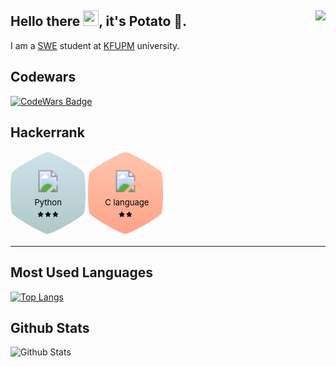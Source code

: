 ## Hello there <a href=null><img src="https://raw.githubusercontent.com/MartinHeinz/MartinHeinz/master/wave.gif" width="25px"></a>, it's Potato 🍟.<a href=null><img src="https://komarev.com/ghpvc/?username=Yokozuna59&color=dc143c" align=right></a>

I am a [SWE](http://www.kfupm.edu.sa/departments/ics/Pages/en/B-S-in-Software-Engineering.aspx) student at [KFUPM](https://www.kfupm.edu.sa/) university.

## Codewars

[![CodeWars Badge](https://www.codewars.com/users/Yokozuna59/badges/large)](https://www.codewars.com/users/Yokozuna59)

## Hackerrank

<svg width="120" height="134.4" viewBox="0 0 91.66667 100" class="hexagon"><g><defs><linearGradient id="badge-silver-gradient" x1="52.5" y1="2.5" x2="52.5" y2="102.5" gradientUnits="userSpaceOnUse"><stop offset="0" stop-color="#cee3eb"></stop><stop offset="1" stop-color="#aec8c7"></stop></linearGradient></defs><path fill="url(#badge-silver-gradient)" d="M98.28277,47.36h0c-.18459-9.382-.87983-17.797-2.0917-19.8595-1.02214-1.742-6.1721-5.43476-12.6195-9.45853L66.3804,8.23311C59.94162,4.89541,54.4699,2.5,52.49778,2.5c-2.42987,0-10.17687,3.63131-18.49789,8.18049-6.30411,3.44623-12.9328,7.41557-17.83631,10.74623-3.85037,2.61278-6.63864,4.828-7.35893,6.07393-.73574,1.27216-1.28014,4.91124-1.63613,9.67794l-.00014-.00008c-.45195,6.03951-.599,13.88935-.43933,21.10033.20233,9.11082.89243,17.18541,2.07561,19.22049C11.66541,82.42328,46.78277,102.5,52.49778,102.5c2.374,0,9.82245-3.47115,17.92388-7.87722,6.4-3.48081,13.19866-7.5418,18.23618-10.9459l-.00046-.00026c3.93694-2.6605,6.80064-4.91944,7.53385-6.17728.72907-1.2482,1.27024-4.80557,1.62881-9.48065l-.00014-.00008C98.269,62.13222,98.42408,54.47227,98.28277,47.36Z" transform="translate(-6.66667 -2.5)"></path></g><image class="badge-icon" xlink:href="https://hrcdn.net/community-frontend/assets/badges/python-f70befd824.svg" x="50%" y="22" height="27" width="27" transform="translate(-13.5, 0)"></image><text class="badge-title" x="32%" y="65.5" font-size="10">Python</text><g class="star-section" transform="translate(-12.5, 0)"><svg x="50%" y="71" height="10"><svg class="badge-star" viewBox="0 0 6.54904 6.25825" width="7" x="0"><path class="star" d="M55.51425,77.01983l-1.89417-.275-.84833-1.7175a.299.299,0,0,0-.27167-.16917.3245.3245,0,0,0-.2725.16917l-.305.61833-.5425,1.09916-.51417.075-1.38.2a.30333.30333,0,0,0-.18583.10083.33411.33411,0,0,0-.045.06833.35631.35631,0,0,0-.02417.07667.34087.34087,0,0,0-.005.04083.3038.3038,0,0,0,.02417.13417.33341.33341,0,0,0,.06667.0975l1.37167,1.33667-.2875,1.67167-.03667.21417c-.00167.01-.00167.02-.0025.02917l-.00167.0175a.26453.26453,0,0,0,.00167.04417.30489.30489,0,0,0,.44417.22917l1.69417-.89,1.69416.89a.30352.30352,0,0,0,.44084-.32L54.31175,78.874l1.37083-1.33667a.30339.30339,0,0,0-.16833-.5175" transform="translate(-49.22548 -74.85817)"></path></svg><svg class="badge-star" viewBox="0 0 6.54904 6.25825" width="7" x="9"><path class="star" d="M55.51425,77.01983l-1.89417-.275-.84833-1.7175a.299.299,0,0,0-.27167-.16917.3245.3245,0,0,0-.2725.16917l-.305.61833-.5425,1.09916-.51417.075-1.38.2a.30333.30333,0,0,0-.18583.10083.33411.33411,0,0,0-.045.06833.35631.35631,0,0,0-.02417.07667.34087.34087,0,0,0-.005.04083.3038.3038,0,0,0,.02417.13417.33341.33341,0,0,0,.06667.0975l1.37167,1.33667-.2875,1.67167-.03667.21417c-.00167.01-.00167.02-.0025.02917l-.00167.0175a.26453.26453,0,0,0,.00167.04417.30489.30489,0,0,0,.44417.22917l1.69417-.89,1.69416.89a.30352.30352,0,0,0,.44084-.32L54.31175,78.874l1.37083-1.33667a.30339.30339,0,0,0-.16833-.5175" transform="translate(-49.22548 -74.85817)"></path></svg><svg class="badge-star" viewBox="0 0 6.54904 6.25825" width="7" x="18"><path class="star" d="M55.51425,77.01983l-1.89417-.275-.84833-1.7175a.299.299,0,0,0-.27167-.16917.3245.3245,0,0,0-.2725.16917l-.305.61833-.5425,1.09916-.51417.075-1.38.2a.30333.30333,0,0,0-.18583.10083.33411.33411,0,0,0-.045.06833.35631.35631,0,0,0-.02417.07667.34087.34087,0,0,0-.005.04083.3038.3038,0,0,0,.02417.13417.33341.33341,0,0,0,.06667.0975l1.37167,1.33667-.2875,1.67167-.03667.21417c-.00167.01-.00167.02-.0025.02917l-.00167.0175a.26453.26453,0,0,0,.00167.04417.30489.30489,0,0,0,.44417.22917l1.69417-.89,1.69416.89a.30352.30352,0,0,0,.44084-.32L54.31175,78.874l1.37083-1.33667a.30339.30339,0,0,0-.16833-.5175" transform="translate(-49.22548 -74.85817)"></path></svg></svg></g></svg>
<svg width="120" height="134.4" viewBox="0 0 91.66667 100" class="hexagon"><g><defs><linearGradient id="badge-bronze-gradient" x1="52.5" y1="2.5" x2="52.5" y2="102.5" gradientUnits="userSpaceOnUse"><stop offset="0" stop-color="#ffc5ab"></stop><stop offset="1" stop-color="#ffa38a"></stop></linearGradient></defs><path fill="url(#badge-bronze-gradient)" d="M98.28277,47.36h0c-.18459-9.382-.87983-17.797-2.0917-19.8595-1.02214-1.742-6.1721-5.43476-12.6195-9.45853L66.3804,8.23311C59.94162,4.89541,54.4699,2.5,52.49778,2.5c-2.42987,0-10.17687,3.63131-18.49789,8.18049-6.30411,3.44623-12.9328,7.41557-17.83631,10.74623-3.85037,2.61278-6.63864,4.828-7.35893,6.07393-.73574,1.27216-1.28014,4.91124-1.63613,9.67794l-.00014-.00008c-.45195,6.03951-.599,13.88935-.43933,21.10033.20233,9.11082.89243,17.18541,2.07561,19.22049C11.66541,82.42328,46.78277,102.5,52.49778,102.5c2.374,0,9.82245-3.47115,17.92388-7.87722,6.4-3.48081,13.19866-7.5418,18.23618-10.9459l-.00046-.00026c3.93694-2.6605,6.80064-4.91944,7.53385-6.17728.72907-1.2482,1.27024-4.80557,1.62881-9.48065l-.00014-.00008C98.269,62.13222,98.42408,54.47227,98.28277,47.36Z" transform="translate(-6.66667 -2.5)"></path></g><image class="badge-icon" xlink:href="https://hrcdn.net/community-frontend/assets/badges/c-d1985901e6.svg" x="50%" y="22" height="27" width="27" transform="translate(-13.5, 0)"></image><text class="badge-title" x="22.7%" y="65.5" font-size="10">C language</text><g class="star-section" transform="translate(-8, 0)"><svg x="50%" y="71" height="10"><svg class="badge-star" viewBox="0 0 6.54904 6.25825" width="7" x="0"><path class="star" d="M55.51425,77.01983l-1.89417-.275-.84833-1.7175a.299.299,0,0,0-.27167-.16917.3245.3245,0,0,0-.2725.16917l-.305.61833-.5425,1.09916-.51417.075-1.38.2a.30333.30333,0,0,0-.18583.10083.33411.33411,0,0,0-.045.06833.35631.35631,0,0,0-.02417.07667.34087.34087,0,0,0-.005.04083.3038.3038,0,0,0,.02417.13417.33341.33341,0,0,0,.06667.0975l1.37167,1.33667-.2875,1.67167-.03667.21417c-.00167.01-.00167.02-.0025.02917l-.00167.0175a.26453.26453,0,0,0,.00167.04417.30489.30489,0,0,0,.44417.22917l1.69417-.89,1.69416.89a.30352.30352,0,0,0,.44084-.32L54.31175,78.874l1.37083-1.33667a.30339.30339,0,0,0-.16833-.5175" transform="translate(-49.22548 -74.85817)"></path></svg><svg class="badge-star" viewBox="0 0 6.54904 6.25825" width="7" x="9"><path class="star" d="M55.51425,77.01983l-1.89417-.275-.84833-1.7175a.299.299,0,0,0-.27167-.16917.3245.3245,0,0,0-.2725.16917l-.305.61833-.5425,1.09916-.51417.075-1.38.2a.30333.30333,0,0,0-.18583.10083.33411.33411,0,0,0-.045.06833.35631.35631,0,0,0-.02417.07667.34087.34087,0,0,0-.005.04083.3038.3038,0,0,0,.02417.13417.33341.33341,0,0,0,.06667.0975l1.37167,1.33667-.2875,1.67167-.03667.21417c-.00167.01-.00167.02-.0025.02917l-.00167.0175a.26453.26453,0,0,0,.00167.04417.30489.30489,0,0,0,.44417.22917l1.69417-.89,1.69416.89a.30352.30352,0,0,0,.44084-.32L54.31175,78.874l1.37083-1.33667a.30339.30339,0,0,0-.16833-.5175" transform="translate(-49.22548 -74.85817)"></path></svg></svg></g></svg>

<!-- &left_color=green&right_color=red -->

---

## Most Used Languages

[![Top Langs](https://github-readme-stats.vercel.app/api/top-langs/?username=Yokozuna59&theme=gotham)](https://github.com/anuraghazra/Yokozuna59)

## Github Stats

![Github Stats](https://github-readme-stats.vercel.app/api?username=yokozuna59&theme=gotham)
